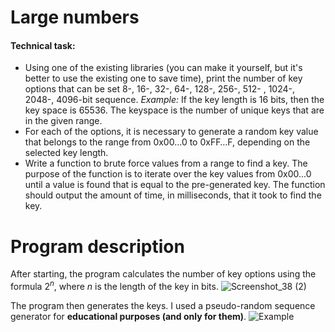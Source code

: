 # Large numbers

#### Technical task:
+ Using one of the existing libraries (you can make it yourself, but it's better to use the existing one to save time), print the number of key options that can be set 8-, 16-, 32-, 64-, 128-, 256-, 512- , 1024-, 2048-, 4096-bit sequence. *Example:* If the key length is 16 bits, then the key space is 65536. The keyspace is the number of unique keys that are in the given range.
+ For each of the options, it is necessary to generate a random key value that belongs to the range from 0x00…0 to 0xFF…F, depending on the selected key length.
+ Write a function to brute force values ​​from a range to find a key. The purpose of the function is to iterate over the key values from 0x00...0 until a value is found that is equal to the pre-generated key. The function should output the amount of time, in milliseconds, that it took to find the key.


# Program description
After starting, the program calculates the number of key options using the formula $2^n$, where $n$ is the length of the key in bits.
![Screenshot_38 (2)](https://user-images.githubusercontent.com/47121348/169696400-af38751a-3ad5-470a-a4e6-81ec0c221a4e.png)

The program then generates the keys. I used a pseudo-random sequence generator for **educational purposes (and only for them)**.
![Example](https://user-images.githubusercontent.com/47121348/169695595-f2a49c36-4b2e-4932-85d5-bb181a535969.png)

